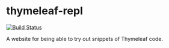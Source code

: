 
thymeleaf-repl
==============

[![Build Status](https://travis-ci.com/ultraq/thymeleaf-repl.svg)](https://travis-ci.com/ultraq/thymeleaf-repl)

A website for being able to try out snippets of Thymeleaf code.
